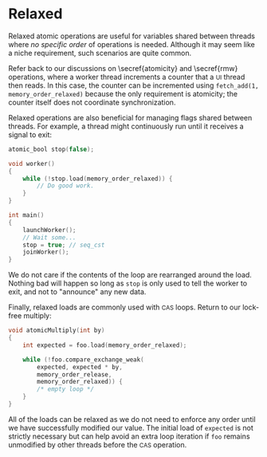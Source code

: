 # Relaxed

Relaxed atomic operations are useful for variables shared between threads where *no specific order* of operations is needed.
Although it may seem like a niche requirement, such scenarios are quite common.

Refer back to our discussions on \secref{atomicity} and \secref{rmw} operations, <!--FIXME-->
where a worker thread increments a counter that a <small>UI</small> thread then reads.
In this case, the counter can be incremented using `fetch_add(1, memory_order_relaxed)` because the only requirement is atomicity;
the counter itself does not coordinate synchronization.

Relaxed operations are also beneficial for managing flags shared between threads.
For example, a thread might continuously run until it receives a signal to exit:
```cpp
atomic_bool stop(false);

void worker()
{
    while (!stop.load(memory_order_relaxed)) {
        // Do good work.
    }
}

int main()
{
    launchWorker();
    // Wait some...
    stop = true; // seq_cst
    joinWorker();
}
```
We do not care if the contents of the loop are rearranged around the load.
Nothing bad will happen so long as `stop` is only used to tell the worker to exit, and not to "announce" any new data.

Finally, relaxed loads are commonly used with <small>CAS</small> loops.
Return to our lock-free multiply:
```cpp
void atomicMultiply(int by)
{
    int expected = foo.load(memory_order_relaxed);

    while (!foo.compare_exchange_weak(
        expected, expected * by,
        memory_order_release,
        memory_order_relaxed)) {
        /* empty loop */
    }
}
```
All of the loads can be relaxed as we do not need to enforce any order until we have successfully modified our value.
The initial load of `expected` is not strictly necessary but can help avoid an extra loop iteration if `foo` remains unmodified by other threads before the <small>CAS</small> operation.
